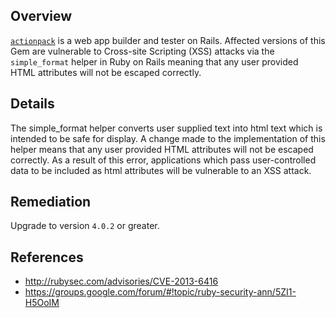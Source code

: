 ## Overview
[`actionpack`](https://rubygems.org/gems/actionpack) is a web app builder and tester on Rails.
Affected versions of this Gem are vulnerable to Cross-site Scripting (XSS) attacks via the `simple_format` helper in Ruby on Rails meaning that any user provided HTML attributes will not be escaped correctly.

## Details
The simple_format helper converts user supplied text into html text
which is intended to be safe for display. A change made to the
implementation of this helper means that any user provided HTML
attributes will not be escaped correctly. As a result of this error,
applications which pass user-controlled data to be included as html
attributes will be vulnerable to an XSS attack.

## Remediation
Upgrade to version `4.0.2` or greater.

## References
- http://rubysec.com/advisories/CVE-2013-6416
- https://groups.google.com/forum/#!topic/ruby-security-ann/5ZI1-H5OoIM

